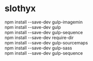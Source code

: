 # slothyx

npm install --save-dev gulp-imagemin  
npm install --save-dev gulp  
npm install --save-dev gulp-sequence  
npm install --save-dev require-dir  
npm install --save-dev gulp-sourcemaps   
npm install --save-dev gulp-sass  
npm install --save-dev gulp-sequence
